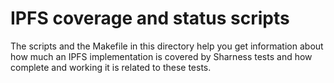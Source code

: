 # IPFS coverage and status scripts

The scripts and the Makefile in this directory help you get
information about how much an IPFS implementation is covered by
Sharness tests and how complete and working it is related to these
tests.

